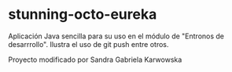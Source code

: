# stunning-octo-eureka

Aplicación Java sencilla para su uso en el módulo de "Entronos de desarrrollo".
Ilustra el uso de git push entre otros.

Proyecto modificado por Sandra Gabriela Karwowska
